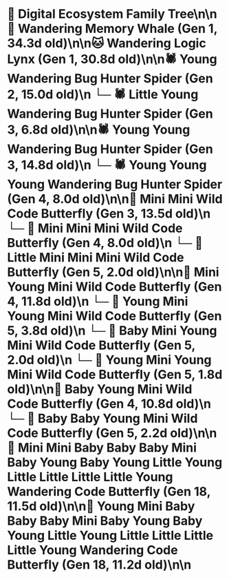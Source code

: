 # 🌳 Digital Ecosystem Family Tree\n\n🐋 Wandering Memory Whale (Gen 1, 34.3d old)\n\n🐱 Wandering Logic Lynx (Gen 1, 30.8d old)\n\n🕷️ Young Wandering Bug Hunter Spider (Gen 2, 15.0d old)\n  └─ 🕷️ Little Young Wandering Bug Hunter Spider (Gen 3, 6.8d old)\n\n🕷️ Young Young Wandering Bug Hunter Spider (Gen 3, 14.8d old)\n  └─ 🕷️ Young Young Young Wandering Bug Hunter Spider (Gen 4, 8.0d old)\n\n🦋 Mini Mini Wild Code Butterfly (Gen 3, 13.5d old)\n  └─ 🦋 Mini Mini Mini Wild Code Butterfly (Gen 4, 8.0d old)\n    └─ 🦋 Little Mini Mini Mini Wild Code Butterfly (Gen 5, 2.0d old)\n\n🦋 Mini Young Mini Wild Code Butterfly (Gen 4, 11.8d old)\n  └─ 🦋 Young Mini Young Mini Wild Code Butterfly (Gen 5, 3.8d old)\n  └─ 🦋 Baby Mini Young Mini Wild Code Butterfly (Gen 5, 2.0d old)\n  └─ 🦋 Young Mini Young Mini Wild Code Butterfly (Gen 5, 1.8d old)\n\n🦋 Baby Young Mini Wild Code Butterfly (Gen 4, 10.8d old)\n  └─ 🦋 Baby Baby Young Mini Wild Code Butterfly (Gen 5, 2.2d old)\n\n🦋 Mini Mini Baby Baby Baby Mini Baby Young Baby Young Little Young Little Little Little Little Young Wandering Code Butterfly (Gen 18, 11.5d old)\n\n🦋 Young Mini Baby Baby Baby Mini Baby Young Baby Young Little Young Little Little Little Little Young Wandering Code Butterfly (Gen 18, 11.2d old)\n\n